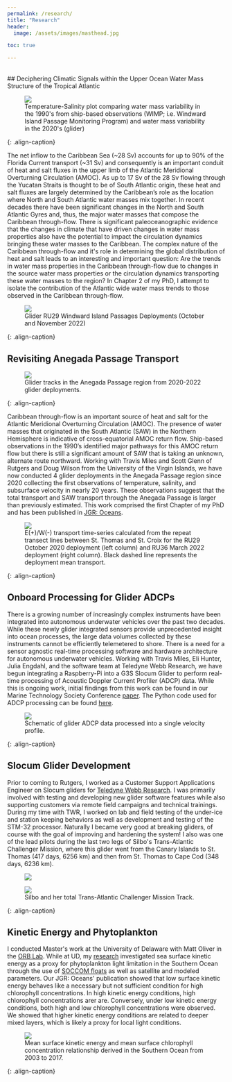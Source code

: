 ```yaml
---
permalink: /research/
title: "Research"
header:
  image: /assets/images/masthead.jpg

toc: true

---
```


<br>
## Deciphering Climatic Signals within the Upper Ocean Water Mass Structure of the Tropical Atlantic

<figure >
    <img src="/assets/images/Anegada_WIMP.png">
    <figcaption> Temperature-Salinity plot comparing water mass variability in the 1990's from ship-based observations (WIMP; i.e. Windward Island Passage Monitoring Program) and water mass variability in the 2020's (glider) </figcaption>
</figure>
{: .align-caption}

The net inflow to the Caribbean Sea (~28 Sv) accounts for up to 90% of the Florida Current transport (~31 Sv) and consequently is an important conduit of heat and salt fluxes in the upper limb of the Atlantic Meridional Overturning Circulation (AMOC). As up to 17 Sv of the 28 Sv flowing through the Yucatan Straits is thought to be of South Atlantic origin, these heat and salt fluxes are largely determined by the Caribbean’s role as the location where North and South Atlantic water masses mix together. In recent decades there have been significant changes in the North and South Atlantic Gyres and, thus, the major water masses that compose the Caribbean through-flow. There is significant paleoceanographic evidence that the changes in climate that have driven changes in water mass properties also have the potential to impact the circulation dynamics bringing these water masses to the Caribbean. The complex nature of the Caribbean through-flow and it's role in determining the global distribution of heat and salt leads to an interesting and important question: Are the trends in water mass properties in the Caribbean through-flow due to changes in the source water mass properties or the circulation dynamics transporting these water masses to the region? In Chapter 2 of my PhD, I attempt to isolate the contribution of the Atlantic wide water mass trends to those observed in the Caribbean through-flow.

<figure >
    <img src="/assets/images/Windwards_2022_Map.png">
    <figcaption> Glider RU29 Windward Island Passages Deployments (October and November 2022) </figcaption>
</figure>
{: .align-caption}

## Revisiting Anegada Passage Transport

<figure >
    <img src="/assets/images/Anegada_Map.png">
    <figcaption> Glider tracks in the Anegada Passage region from 2020-2022 glider deployments. </figcaption>
</figure>
{: .align-caption}

Caribbean through-flow is an important source of heat and salt for the Atlantic Meridional Overturning Circulation (AMOC). The presence of water masses that originated in the South Atlantic (SAW) in the Northern Hemisphere is indicative of cross-equatorial AMOC return flow. Ship-based observations in the 1990’s identified major pathways for this AMOC return flow but there is still a significant amount of SAW that is taking an unknown, alternate route northward. Working with Travis Miles and Scott Glenn of Rutgers and Doug Wilson from the University of the Virgin Islands, we have now conducted 4 glider deployments in the Anegada Passage region since 2020 collecting the first observations of temperature, salinity, and subsurface velocity in nearly 20 years. These observations suggest that the total transport and SAW transport through the Anegada Passage is larger than previously estimated. This work comprised the first Chapter of my PhD and has been published in [JGR: Oceans](https://agupubs.onlinelibrary.wiley.com/doi/full/10.1029/2022JC019608).

<figure >
    <img src="/assets/images/Anegada_Transport.png">
    <figcaption> E(+)/W(-) transport time-series calculated from the repeat transect lines between St. Thomas and St. Croix for the RU29 October 2020 deployment (left column) and RU36 March 2022 deployment (right column). Black dashed line represents the deployment mean transport. </figcaption>
</figure>
{: .align-caption}


## Onboard Processing for Glider ADCPs

There is a growing number of increasingly complex instruments have been integrated into autonomous underwater vehicles over the past two decades. While  these newly glider integrated sensors provide unprecedented insight into ocean processes, the large data volumes collected by these instruments cannot be efficiently telemetered to shore. There is a need for a sensor agnostic real-time processing software and hardware architecture for autonomous underwater vehicles. Working with Travis Miles, Eli Hunter, Julia Engdahl, and the software team at Teledyne Webb Research, we have begun integrating a Raspberry-Pi into a G3S Slocum Glider to perform real-time processing of Acoustic Doppler Current Profiler (ADCP) data. While this is ongoing work, initial findings from this work can be found in our Marine Technology Society Conference [paper](https://ieeexplore.ieee.org/document/9705895). The Python code used for ADCP processing can be found [here](https://github.com/JGradone/Glider_ADCP_Real_Time_Processing).
<figure >
    <img src="/assets/images/glider_adcp.png">
    <figcaption> Schematic of glider ADCP data processed into a single velocity profile. </figcaption>
</figure>
{: .align-caption}


## Slocum Glider Development

Prior to coming to Rutgers, I worked as a Customer Support Applications Engineer on Slocum gliders for [Teledyne Webb Research](http://www.teledynemarine.com/webb-research/). I was primarily involved with testing and developing new glider software features while also supporting customers via remote field campaigns and technical trainings. During my time with TWR, I worked on lab and field testing of the under-ice and station keeping behaviors as well as development and testing of the STM-32 processor. Naturally I became very good at breaking gliders, of course with the goal of improving and hardening the system! I also was one of the lead pilots during the last two legs of Silbo's Trans-Atlantic Challenger Mission, where this glider went from the Canary Islands to St. Thomas (417 days, 6256 km) and then from St. Thomas to Cape Cod (348 days, 6236 km).

<figure >
    <img src="/assets/images/silbo.jpg">
</figure>

<figure >
    <img src="/assets/images/silbo_track.jpg">
    <figcaption> Silbo and her total Trans-Atlantic Challenger Mission Track. </figcaption>
</figure>
{: .align-caption}


## Kinetic Energy and Phytoplankton

I conducted Master's work at the University of Delaware with Matt Oliver in the [ORB Lab](https://sites.udel.edu/ceoe-moliver/). While at UD, my [research](https://agupubs.onlinelibrary.wiley.com/doi/abs/10.1029/2019JC015646) investigated sea surface kinetic energy as a proxy for phytoplankton light limitation in the Southern Ocean through the use of [SOCCOM floats](https://soccom.princeton.edu/) as well as satellite and modeled parameters. Our JGR: Oceans' publication showed that low surface kinetic energy behaves like a necessary but not sufficient condition for high chlorophyll concentrations. In high kinetic energy conditions, high chlorophyll concentrations arer are. Conversely, under low kinetic energy conditions, both high and low chlorophyll concentrations were observed. We showed that higher kinetic energy conditions are related to deeper mixed layers, which is likely a proxy for local light conditions.
<figure >
    <img src="/assets/images/MKE_CHL_HOCKEY_STICK.png">
    <figcaption> Mean surface kinetic energy and mean surface chlorophyll concentration relationship derived in the Southern Ocean from 2003 to 2017. </figcaption>
</figure>
{: .align-caption}
